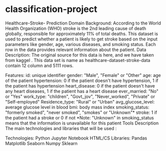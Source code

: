# classification-project

Healthcare-Stroke- Prediction
Domain Background:
According to the World Health Organization (WHO) stroke is the 2nd leading cause of death globally, responsible for approximately 11% of total deaths. This dataset is used to predict whether a patient is likely to get stroke based on the input parameters like gender, age, various diseases, and smoking status. Each row in the data provides relevant information about the patient. Data Description: The original source for this data is here, and we have taken from kaggel . This data set is name as healthcare-dataset-stroke-data contain 12 column and 5111 rows.

Features:
id: unique identifier
gender: "Male", "Female" or "Other"
age: age of the patient
hypertension: 0 if the patient doesn't have hypertension, 1 if the patient has hypertension
heart_disease: 0 if the patient doesn't have any heart diseases, 1 if the patient has a heart disease
ever_married: "No" or "Yes"
work_type: "children", "Govt_jov", "Never_worked", "Private" or "Self-employed"
Residence_type: "Rural" or "Urban"
avg_glucose_level: average glucose level in blood
bmi: body mass index
smoking_status: "formerly smoked", "never smoked", "smokes" or "Unknown"*
stroke: 1 if the patient had a stroke or 0 if not *Note: "Unknown" in smoking_status means that the information is unavailable for this patient
Tools Description
The main technologies and libraries that will be used :

Technologies:
Python
Jupyter Notebook
HTML/CS
Libraries:
Pandas
Matplotlib
Seaborn
Numpy
Sklearn
